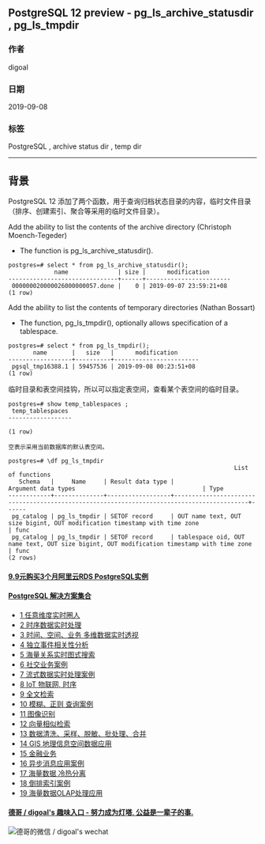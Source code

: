 ## PostgreSQL 12 preview - pg_ls_archive_statusdir , pg_ls_tmpdir  
                               
### 作者                               
digoal                               
                               
### 日期                               
2019-09-08                              
                               
### 标签                               
PostgreSQL , archive status dir , temp dir       
                               
----                               
                               
## 背景         
PostgreSQL 12 添加了两个函数，用于查询归档状态目录的内容，临时文件目录（排序、创建索引、聚合等采用的临时文件目录）。  
  
Add the ability to list the contents of the archive directory (Christoph Moench-Tegeder)  
  
- The function is pg_ls_archive_statusdir().  
  
```  
postgres=# select * from pg_ls_archive_statusdir();  
             name              | size |      modification        
-------------------------------+------+------------------------  
 000000020000026000000057.done |    0 | 2019-09-07 23:59:21+08  
(1 row)  
```  
  
Add the ability to list the contents of temporary directories (Nathan Bossart)  
  
- The function, pg_ls_tmpdir(), optionally allows specification of a tablespace.  
  
```  
postgres=# select * from pg_ls_tmpdir();  
       name       |   size   |      modification        
------------------+----------+------------------------  
 pgsql_tmp16388.1 | 59457536 | 2019-09-08 00:23:51+08  
(1 row)  
```  
  
临时目录和表空间挂钩，所以可以指定表空间，查看某个表空间的临时目录。  
  
```  
postgres=# show temp_tablespaces ;  
 temp_tablespaces   
------------------  
   
(1 row)  
  
空表示采用当前数据库的默认表空间。    
  
postgres=# \df pg_ls_tmpdir  
                                                                List of functions  
   Schema   |     Name     | Result data type |                                    Argument data types                                    | Type   
------------+--------------+------------------+-------------------------------------------------------------------------------------------+------  
 pg_catalog | pg_ls_tmpdir | SETOF record     | OUT name text, OUT size bigint, OUT modification timestamp with time zone                 | func  
 pg_catalog | pg_ls_tmpdir | SETOF record     | tablespace oid, OUT name text, OUT size bigint, OUT modification timestamp with time zone | func  
(2 rows)  
```  
  
  
  
  
  
  
  
  
  
  
  
  
  
  
  
  
  
  
  
  
  
  
  
  
  
  
  
  
  
  
  
  
  
  
  
  
  
  
  
  
  
  
  
  
  
  
  
  
  
  
  
  
  
#### [9.9元购买3个月阿里云RDS PostgreSQL实例](https://www.aliyun.com/database/postgresqlactivity "57258f76c37864c6e6d23383d05714ea")
  
  
#### [PostgreSQL 解决方案集合](https://yq.aliyun.com/topic/118 "40cff096e9ed7122c512b35d8561d9c8")
- [1 任意维度实时圈人](https://yq.aliyun.com/topic/118 "40cff096e9ed7122c512b35d8561d9c8")
- [2 时序数据实时处理](https://yq.aliyun.com/topic/118 "40cff096e9ed7122c512b35d8561d9c8")
- [3 时间、空间、业务 多维数据实时透视](https://yq.aliyun.com/topic/118 "40cff096e9ed7122c512b35d8561d9c8")
- [4 独立事件相关性分析](https://yq.aliyun.com/topic/118 "40cff096e9ed7122c512b35d8561d9c8")
- [5 海量关系实时图式搜索](https://yq.aliyun.com/topic/118 "40cff096e9ed7122c512b35d8561d9c8")
- [6 社交业务案例](https://yq.aliyun.com/topic/118 "40cff096e9ed7122c512b35d8561d9c8")
- [7 流式数据实时处理案例](https://yq.aliyun.com/topic/118 "40cff096e9ed7122c512b35d8561d9c8")
- [8 IoT 物联网, 时序](https://yq.aliyun.com/topic/118 "40cff096e9ed7122c512b35d8561d9c8")
- [9 全文检索](https://yq.aliyun.com/topic/118 "40cff096e9ed7122c512b35d8561d9c8")
- [10 模糊、正则 查询案例](https://yq.aliyun.com/topic/118 "40cff096e9ed7122c512b35d8561d9c8")
- [11 图像识别](https://yq.aliyun.com/topic/118 "40cff096e9ed7122c512b35d8561d9c8")
- [12 向量相似检索](https://yq.aliyun.com/topic/118 "40cff096e9ed7122c512b35d8561d9c8")
- [13 数据清洗、采样、脱敏、批处理、合并](https://yq.aliyun.com/topic/118 "40cff096e9ed7122c512b35d8561d9c8")
- [14 GIS 地理信息空间数据应用](https://yq.aliyun.com/topic/118 "40cff096e9ed7122c512b35d8561d9c8")
- [15 金融业务](https://yq.aliyun.com/topic/118 "40cff096e9ed7122c512b35d8561d9c8")
- [16 异步消息应用案例](https://yq.aliyun.com/topic/118 "40cff096e9ed7122c512b35d8561d9c8")
- [17 海量数据 冷热分离](https://yq.aliyun.com/topic/118 "40cff096e9ed7122c512b35d8561d9c8")
- [18 倒排索引案例](https://yq.aliyun.com/topic/118 "40cff096e9ed7122c512b35d8561d9c8")
- [19 海量数据OLAP处理应用](https://yq.aliyun.com/topic/118 "40cff096e9ed7122c512b35d8561d9c8")
  
  
#### [德哥 / digoal's 趣味入口 - 努力成为灯塔, 公益是一辈子的事.](https://github.com/digoal/blog/blob/master/README.md "22709685feb7cab07d30f30387f0a9ae")
  
  
![德哥的微信 / digoal's wechat](../pic/digoal_weixin.jpg "f7ad92eeba24523fd47a6e1a0e691b59")
  
